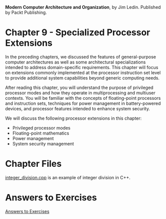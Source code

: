 __Modern Computer Architecture and Organization__, by Jim Ledin. Published by Packt Publishing.
# Chapter 9 - Specialized Processor Extensions

In the preceding chapters, we discussed the features of general-purpose computer
architectures as well as some architectural specializations intended to address
domain-specific requirements. This chapter will focus on extensions commonly
implemented at the processor instruction set level to provide additional system
capabilities beyond generic computing needs.

After reading this chapter, you will understand the purpose of privileged processor modes
and how they operate in multiprocessing and multiuser contexts. You will be familiar
with the concepts of floating-point processors and instruction sets, techniques for power
management in battery-powered devices, and processor features intended to enhance
system security.

We will discuss the following processor extensions in this chapter:
* Privileged processor modes
* Floating-point mathematics
* Power management
* System security management

# Chapter Files

[integer_division.cpp](src/integer_division.cpp) is an example of integer division in C++.

# Answers to Exercises
[Answers to Exercises](Answers%20to%20Exercises/README.md)